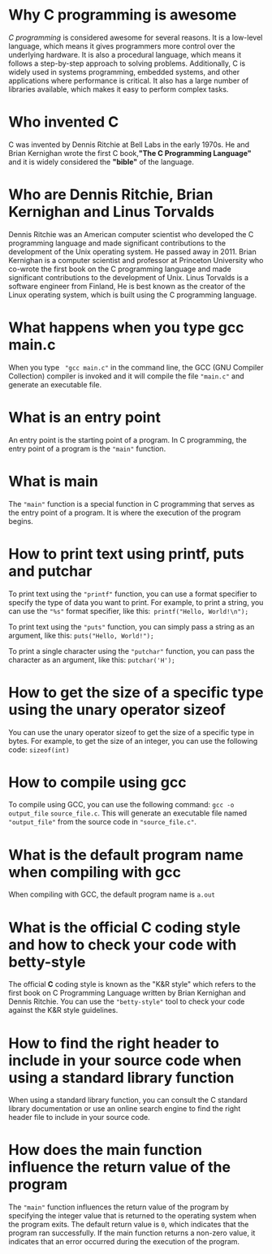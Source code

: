 # Why C programming is awesome

*C* *programming* is considered awesome for several reasons. It is a low-level language, which means it gives programmers more control over the underlying hardware. It is also a procedural language, which means it follows a step-by-step approach to solving problems. Additionally, C is widely used in systems programming, embedded systems, and other applications where performance is critical. It also has a large number of libraries available, which makes it easy to perform complex tasks.

# Who invented C

C was invented by Dennis Ritchie at Bell Labs in the early 1970s. He and Brian Kernighan wrote the first C book,**"The C Programming Language"** and it is widely considered the **"bible"** of the language.

# Who are Dennis Ritchie, Brian Kernighan and Linus Torvalds

Dennis Ritchie was an American computer scientist who developed the C programming language and made significant contributions to the development of the Unix operating system. He passed away in 2011. Brian Kernighan is a computer scientist and professor at Princeton University who co-wrote the first book on the C programming language and made significant contributions to the development of Unix. Linus Torvalds is a software engineer from Finland, He is best known as the creator of the Linux operating system, which is built using the C programming language.

# What happens when you type gcc main.c

When you type ` "gcc main.c"` in the command line, the GCC (GNU Compiler Collection) compiler is invoked and it will compile the file `"main.c"` and generate an executable file.

#  What is an entry point

An entry point is the starting point of a program. In C programming, the entry point of a program is the `"main"` function.

# What is main

The `"main"` function is a special function in C programming that serves as the entry point of a program. It is where the execution of the program begins.

# How to print text using printf, puts and putchar

To print text using the `"printf"` function, you can use a format specifier to specify the type of data you want to print. For example, to print a string, you can use the `"%s"` format specifier, like this:` printf("Hello, World!\n");`


To print text using the `"puts"` function, you can simply pass a string as an argument, like this: `puts("Hello, World!");`

To print a single character using the `"putchar"` function, you can pass the character as an argument, like this: `putchar('H');`

# How to get the size of a specific type using the unary operator sizeof

You can use the unary operator sizeof to get the size of a specific type in bytes. For example, to get the size of an integer, you can use the following code: `sizeof(int)`

# How to compile using gcc

To compile using GCC, you can use the following command: `gcc -o output_file` `source_file.c`. This will generate an executable file named `"output_file"` from the source code in `"source_file.c"`.

# What is the default program name when compiling with gcc

When compiling with GCC, the default program name is `a.out`

# What is the official C coding style and how to check your code with betty-style

The official **C** coding style is known as the "K&R style" which refers to the first book on C Programming Language written by Brian Kernighan and Dennis Ritchie. You can use the `"betty-style"` tool to check your code against the K&R style guidelines.

# How to find the right header to include in your source code when using a standard library function

When using a standard library function, you can consult the C standard library documentation or use an online search engine to find the right header file to include in your source code.

# How does the main function influence the return value of the program

The `"main"` function influences the return value of the program by specifying the integer value that is returned to the operating system when the program exits. The default return value is `0`, which indicates that the program ran successfully. If the main function returns a non-zero value, it indicates that an error occurred during the execution of the program.


